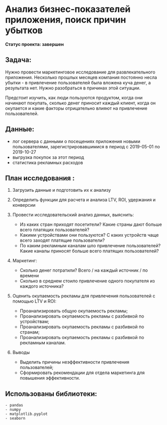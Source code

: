 # Анализ бизнес-показателей приложения, поиск причин убытков  
**Статус проекта: завершен**

## Задача:   

Нужно провести маркетинговое исследование для развлекательного приложения. Несколько прошлых месяцев компания постоянно несла убытки - в привлечение пользователей была вложена куча денег, а результата нет. Нужно разобраться в причинах этой ситуации.

Предстоит изучить, как люди пользуются продуктом, когда они начинают покупать, сколько денег приносит каждый клиент, когда он окупается и какие факторы отрицательно влияют на привлечение пользователей.

## Данные:  

- лог сервера с данными о посещениях приложения новыми пользователями, зарегистрировавшимися в период с 2019-05-01 по 2019-10-27 
- выгрузка покупок за этот период 
- статистика рекламных расходов
    
## План исследования :   

1. Загрузить данные и подготовить их к анализу
 
2. Определить функции для расчета и анализа LTV, ROI, удержания и конверсии

3. Провести исследовательский анализ данных, выяснить:

    - Из каких стран приходят посетители? Какие страны дают больше всего платящих пользователей?
    - Какими устройствами они пользуются? С каких устройств чаще всего заходят платящие пользователи?
    - По каким рекламным каналам шло привлечение пользователей? Какие каналы приносят больше всего платящих пользователей?


4. Маркетинг:

    - Сколько денег потратили? Всего / на каждый источник / по времени
    - Сколько в среднем стоило привлечение одного покупателя из каждого источника?


5. Оценить окупаемость рекламы для привлечения пользователей с помощью LTV и ROI:

    - Проанализировать общую окупаемость рекламы;
    - Проанализировать окупаемость рекламы с разбивкой по устройствам;
    - Проанализировать окупаемость рекламы с разбивкой по странам;
    - Проанализировать окупаемость рекламы с разбивкой по рекламным каналам.


6. Выводы

    - Выделить причины неэффективности привлечения пользователей;
    - Сформировать рекомендации для отдела маркетинга для повышения эффективности.     
        
## Использованы библиотеки:  
    - pandas  
    - numpy  
    - matplotlib.pyplot  
    - seaborn        
